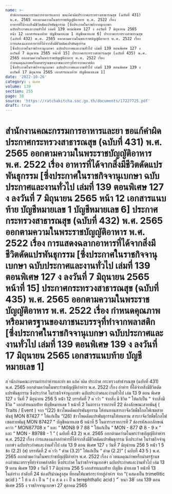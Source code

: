 ```yaml
---
name: >-
  สำนักงานคณะกรรมการอาหารและยา ขอแก้คำผิดประกาศกระทรวงสาธารณสุข (ฉบับที่ 431)
  พ.ศ. 2565 ออกตามความในพระราชบัญญัติอาหาร พ.ศ. 2522 เรื่อง
  อาหารที่ได้จากสิ่งมีชีวิตดัดแปรพันธุกรรม [ซึ่งประกาศในราชกิจจานุเบกษา
  ฉบับประกาศและงานทั่วไป เล่มที่ 139 ตอนพิเศษ 127 ง ลงวันที่ 7 มิถุนายน 2565
  หน้า 12 เอกสารแนบท้าย บัญชีหมายเลข 1 บัญชีหมายเลข 6] ประกาศกระทรวงสาธารณสุข
  (ฉบับที่ 432) พ.ศ. 2565 ออกตามความในพระราชบัญญัติอาหาร พ.ศ. 2522 เรื่อง
  การแสดงฉลากอาหารที่ได้จากสิ่งมีชีวิตดัดแปรพันธุกรรม 
  [ซึ่งประกาศในราชกิจจานุเบกษา ฉบับประกาศและงานทั่วไป เล่มที่ 139 ตอนพิเศษ 127 ง
  ลงวันที่ 7 มิถุนายน 2565 หน้าที่ 15] ประกาศกระทรวงสาธารณสุข (ฉบับที่ 435) พ.ศ.
  2565 ออกตามความในพระราชบัญญัติอาหาร พ.ศ. 2522 เรื่อง
  กำหนดคุณภาพหรือมาตรฐานของภาชนะบรรจุที่ทำจากพลาสติก
  [ซึ่งประกาศในราชกิจจานุเบกษา ฉบับประกาศและงานทั่วไป เล่มที่ 139 ตอนพิเศษ 139 ง
  ลงวันที่ 17 มิถุนายน 2565 เอกสารแนบท้าย บัญชีหมายเลข 1]
date: '2022-10-26'
category: ง พิเศษ
volume: 139
section: 255
page: 38
source: 'https://ratchakitcha.soc.go.th/documents/17227725.pdf'
draft: true
---
```


# สำนักงานคณะกรรมการอาหารและยา ขอแก้คำผิดประกาศกระทรวงสาธารณสุข (ฉบับที่ 431) พ.ศ. 2565 ออกตามความในพระราชบัญญัติอาหาร พ.ศ. 2522 เรื่อง อาหารที่ได้จากสิ่งมีชีวิตดัดแปรพันธุกรรม [ซึ่งประกาศในราชกิจจานุเบกษา ฉบับประกาศและงานทั่วไป เล่มที่ 139 ตอนพิเศษ 127 ง ลงวันที่ 7 มิถุนายน 2565 หน้า 12 เอกสารแนบท้าย บัญชีหมายเลข 1 บัญชีหมายเลข 6] ประกาศกระทรวงสาธารณสุข (ฉบับที่ 432) พ.ศ. 2565 ออกตามความในพระราชบัญญัติอาหาร พ.ศ. 2522 เรื่อง การแสดงฉลากอาหารที่ได้จากสิ่งมีชีวิตดัดแปรพันธุกรรม  [ซึ่งประกาศในราชกิจจานุเบกษา ฉบับประกาศและงานทั่วไป เล่มที่ 139 ตอนพิเศษ 127 ง ลงวันที่ 7 มิถุนายน 2565 หน้าที่ 15] ประกาศกระทรวงสาธารณสุข (ฉบับที่ 435) พ.ศ. 2565 ออกตามความในพระราชบัญญัติอาหาร พ.ศ. 2522 เรื่อง กำหนดคุณภาพหรือมาตรฐานของภาชนะบรรจุที่ทำจากพลาสติก [ซึ่งประกาศในราชกิจจานุเบกษา ฉบับประกาศและงานทั่วไป เล่มที่ 139 ตอนพิเศษ 139 ง ลงวันที่ 17 มิถุนายน 2565 เอกสารแนบท้าย บัญชีหมายเลข 1]

ส ํานักงํานคณะกรรมกํารอําหํารและยํา ขอ แก้ค ําผิด ประกําศ กระทรวงสําธํารณสุข (ฉบับที่ 431) พ.ศ. 2565 ออกตํามควํามในพระรําชบัญญัติอําหําร พ.ศ. 2522 เรื่อง อําหําร ที่ได้จํากสิ่งมีชีวิตดัดแปรพันธุกรรม ซึ่งประกําศ ในรําชกิจจํานุเบกษํา ฉบับประกําศและงํานทั่วไป เล่ม 13 9 ตอน พิเศษ 127 ง วันที่ 7 มิถุนํายน 256 5 หน้ํา 12 บรรทัดที่ 7 ค ําว่ํา “ จํากสิ่ง มี ชิวิต ” ให้แก้เป็น “ จํากสิ่งมีชีวิต ” เอกสํารแนบท้ําย บัญชีหมายเลข 1 หน้าที่ 2 ในตาราง รายการที่ 22 ช่องลักษณะสายพันธุ์ ( Traits / Event ) จาก “(22) ข้าวโพดดัดแปรพันธุกรรม ให้ทนทานสารกาจัดวัชพืชไกลโฟเซตสายพันธุ์ MON 87427 ” ให้แก้เป็น “(26) ข้าวโพดดัดแปรพันธุกรรมให้ทนทาน สารกาจัดวัชพืชไกลโฟเซตสายพันธุ์ MON 87427 ” บัญชีหมายเลข 6 หน้าที่ 5 ในตารางรายการที่ 7 ช่องรหัสเอกลักษณ์ คาว่า “ MON87708 x ” และ “ MON8 9 7 88 ” ให้แก้เป็น “ MON - 877 Ø 8 - 9 x ” และ “ MON - 89788 - 1 ” ( ฉบับที่ 43 2) พ.ศ. 2565 ออกตํามควํามในพระรําชบัญญัติอําหําร พ.ศ. 2522 เรื่อง กํารแสดงฉลํากอําหํารที่ได้จํากสิ่งมีชีวิตดัดแปรพันธุกรรม ซึ่งประกําศ ในรําชกิจจํานุเบกษํา ฉบับประกําศและงํานทั่วไป เล่ม 13 9 ตอน พิเศษ 127 ง วันที่ 7 มิถุนํายน 256 5 หน้ํา 1 5 ข้อ (2.2) (ข) บรรทัดที่ 2 ค ําว่ํา “ ตําม (3.2)” ให้แก้เป็น “ ตําม (2.2)” ( ฉบับที่ 43 5 ) พ.ศ. 2565 ออกตํามควํามในพระรําชบัญญัติอําหําร พ.ศ. 2522 เรื่อง ก ําหนดคุณภําพหรือมําตรฐํานของภําชนะบรรจุที่ทําจํากพลําสติก ซึ่งประกําศ ในรําชกิจจํานุเบกษํา ฉบับประกําศและงํานทั่วไป เล่ม 13 9 ตอน พิเศษ 139 ง วันที่ 1 7 มิถุนํายน 256 5 เอกสํารแนบท้ําย บัญชีห มํายเลข 1 หน้ําที่ 13 ในตํารําง ลําดับที่ 24 ช่องปริมําณสูงสุด ที่ยอมให้แพร่กระจํายสู่อําหําร จําก “( แสดงเป็น trimellitic acid ) ” ใ ห้ แ ก้ เ ป็ น “ ( แ ส ด ง เ ป็ น terephthalic acid ) ” ้ หนา 38 ่ เลม 139 ตอนพิเศษ 255 ง ราชกิจจานุเบกษา 27 ตุลาคม 2565
